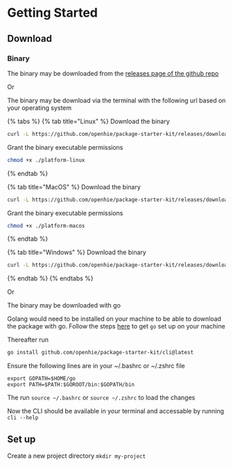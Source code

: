 # Getting Started

## Download

### Binary

The binary may be downloaded from the [releases page of the github repo](https://github.com/openhie/package-starter-kit/releases)

Or

The binary may be download via the terminal with the following url based on your operating system

{% tabs %}
{% tab title="Linux" %}
Download the binary

```bash
curl -L https://github.com/openhie/package-starter-kit/releases/download/0.6.0/gocli-linux -o platform-linux
```

Grant the binary executable permissions

```bash
chmod +x ./platform-linux
```
{% endtab %}

{% tab title="MacOS" %}
Download the binary

```bash
curl -L https://github.com/openhie/package-starter-kit/releases/download/0.6.0/gocli-macos -o platform-macos
```

Grant the binary executable permissions

```bash
chmod +x ./platform-macos
```
{% endtab %}

{% tab title="Windows" %}
Download the binary

```bash
curl -L https://github.com/openhie/package-starter-kit/releases/download/0.6.0/gocli.exe -o platform.exe
```
{% endtab %}
{% endtabs %}

Or

The binary may be downloaded with go

Golang would need to be installed on your machine to be able to download the package with go. Follow the steps [here](https://go.dev/doc/install) to get `go` set up on your machine

Thereafter run&#x20;

```bash
go install github.com/openhie/package-starter-kit/cli@latest
```

Ensure the following lines are in your \~/.bashrc or \~/.zshrc file

```
export GOPATH=$HOME/go
export PATH=$PATH:$GOROOT/bin:$GOPATH/bin
```

The run `source ~/.bashrc` or `source ~/.zshrc` to load the changes

Now the CLI should be available in your terminal and accessable by running `cli --help`



## Set up

Create a new project directory `mkdir my-project`


